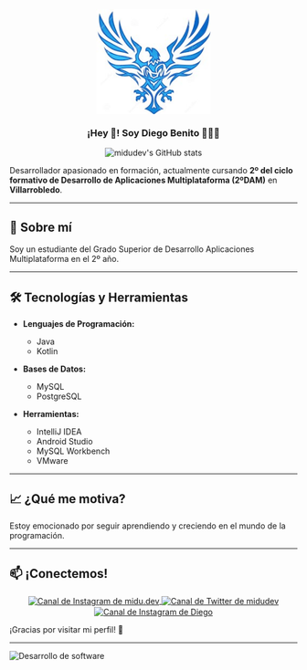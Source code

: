 
  


 <p align="center" width="300">
   <img align="center" width="200" src="https://github.com/diegobenito2/diegobenito2/blob/main/theclich.jpg"  />
   <h3 align="center">¡Hey 👋! Soy Diego Benito 👨🏻‍💻</h3>
</p>

<div align="center">
   
   ![midudev's GitHub stats](https://github-readme-stats.vercel.app/api?username=diegobenito2&show_icons=true&locale=es&theme=dark#gh-dark-mode-only)
   
</div>

<p>

Desarrollador apasionado en formación, actualmente cursando **2º del ciclo formativo de Desarrollo de Aplicaciones Multiplataforma (2ºDAM)** en **Villarrobledo**.

---

## 🌟 Sobre mí

Soy un estudiante del Grado Superior de Desarrollo Aplicaciones Multiplataforma en el 2º año. 

---

## 🛠️ Tecnologías y Herramientas

- **Lenguajes de Programación:**
  - Java
  - Kotlin

- **Bases de Datos:**
  - MySQL
  - PostgreSQL

- **Herramientas:**
  - IntelliJ IDEA
  - Android Studio
  - MySQL Workbench
  - VMware

---

## 📈 ¿Qué me motiva?

Estoy emocionado por seguir aprendiendo y creciendo en el mundo de la programación. 

---

## 📫 ¡Conectemos!

<p align="center">
  </a>
  <span style="width: 8px;"> </span>
  <a href="https://www.instagram.com/diegobenito._?igsh=MW9vZ2MwN2Nxcm8zdA==" target="blank">
    <img align="center" src="https://upload.wikimedia.org/wikipedia/commons/e/e7/Instagram_logo_2016.svg" alt="Canal de Instagram de midu.dev" height="23px" width="23px" />
  </a>
  <span style="width: 8px;"> </span>
  <a href="https://x.com/theclich2" target="blank">
    <img align="center" src="https://upload.wikimedia.org/wikipedia/commons/thumb/6/6f/Logo_of_Twitter.svg/2491px-Logo_of_Twitter.svg.png" alt="Canal de Twitter de midudev" height="23px" width="28px" />
  </a>
  <a href="https://www.linkedin.com/in/diego-benito-mart%C3%ADnez-6039a226a/" target="blank">
    <img align="center" src="https://upload.wikimedia.org/wikipedia/commons/e/e7/Instagram_logo_2016.svg" alt="Canal de Instagram de Diego" height="23px" width="23px" />
  </a>
</p>

¡Gracias por visitar mi perfil! 🚀

---

![Desarrollo de software](https://via.placeholder.com/800x200.png?text=Desarrollo+de+Software)

   
</p>
